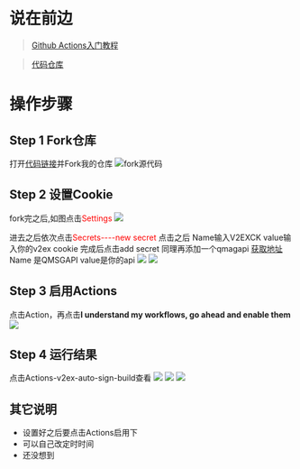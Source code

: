 # 说在前边
 > [Github Actions入门教程](http://www.ruanyifeng.com/blog/2019/09/getting-started-with-github-actions.html)

 > [代码仓库](https://github.com/Wenmoux/V2ex-Auto-Sign)
<!--more-->

# 操作步骤
## Step 1 Fork仓库 
打开[代码链接](https://github.com/Wenmoux/V2ex-Auto-Sign)并Fork我的仓库
![fork源代码](https://cdn.jsdelivr.net/gh/Wenmoux/wenpic/IMG_20200608_085223.jpg)
##  Step 2 设置Cookie
fork完之后,如图点击<font color="red">Settings</font>
![](https://cdn.jsdelivr.net/gh/Wenmoux/wenpic/IMG_20200608_085340.jpg)

进去之后依次点击<font color="red">Secrets----new secret</font>
点击之后 
Name输入V2EXCK value输入你的v2ex cookie
完成后点击add secret
同理再添加一个qmagapi [获取地址](https://qmsg.zendee.cn)
Name 是QMSGAPI value是你的api
![](https://cdn.jsdelivr.net/gh/Wenmoux/wenpic/IMG_20200629_092046.jpg)
![](https://cdn.jsdelivr.net/gh/Wenmoux/wenpic/IMG_20200629_092209.jpg)
## Step 3 启用Actions
点击Action，再点击**I understand my workflows, go ahead and enable them**  
![](https://cdn.jsdelivr.net/gh/Wenmoux/wenpic/687474703a2f2f74752e79616f68756f2e6d652f696d67732f323032302f30362f333463613136306339373262393932372e706e67.png)
## Step 4 运行结果
点击Actions-v2ex-auto-sign-build查看
![](https://cdn.jsdelivr.net/gh/Wenmoux/wenpic/7c27953002262d15.png)
![](https://cdn.jsdelivr.net/gh/Wenmoux/wenpic/IMG_20200608_091224.jpg)
![](https://cdn.jsdelivr.net/gh/Wenmoux/wenpic/april_2020-06-29-09-17-02-621.jpg)
## 其它说明
 - 设置好之后要点击Actions启用下
 - 可以自己改定时时间
 - 还没想到
  
